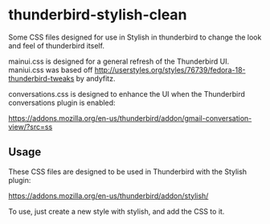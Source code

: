 thunderbird-stylish-clean
=========================

Some CSS files designed for use in Stylish in thunderbird to change the look and feel of thunderbird itself.

mainui.css is designed for a general refresh of the Thunderbird UI. maniui.css was based off http://userstyles.org/styles/76739/fedora-18-thunderbird-tweaks by andyfitz.

conversations.css is designed to enhance the UI when the Thunderbird conversations plugin is enabled:

https://addons.mozilla.org/en-us/thunderbird/addon/gmail-conversation-view/?src=ss

## Usage ##
These CSS files are designed to be used in Thunderbird with the Stylish plugin:

https://addons.mozilla.org/en-us/thunderbird/addon/stylish/

To use, just create a new style with stylish, and add the CSS to it.


